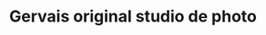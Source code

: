 ---
title: "Gervais original studio de photo"
url: /route-nationale-descahos/gervais-original-studio-de-photo/
shop: cosméticos
---